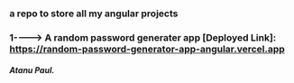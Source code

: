 ### a repo to store all my angular projects

### 1----> A random password generater app [Deployed Link]: https://random-password-generator-app-angular.vercel.app

##### Atanu Paul.

